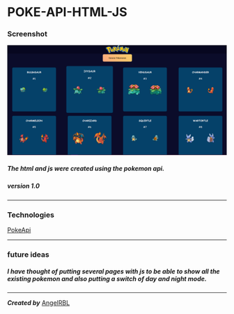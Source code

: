 # POKE-API-HTML-JS

### Screenshot

![Image](./img/poke-img.png)

##### The html and js were created using the pokemon api.

##### version 1.0
***
### Technologies

[PokeApi](https://pokeapi.co/)

***
### future ideas

##### I have thought of putting several pages with js to be able to show all the existing pokemon and also putting a switch of day and night mode.
***
***Created by***
[AngelRBL](https://github.com/AngelRBL)
